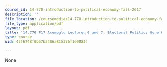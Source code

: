 ```yaml
---
course_id: 14-770-introduction-to-political-economy-fall-2017
description: ''
file_location: /coursemedia/14-770-introduction-to-political-economy-fall-2017/42f6748f0b57b3406a815376f1e9083f_MIT14_770F17_lec6_7_acemoglu.pdf
file_type: application/pdf
layout: pdf
title: '14.770 F17 Acemoglu Lectures 6 and 7: Electoral Politics Gone Wrong'
type: course
uid: 42f6748f0b57b3406a815376f1e9083f

---
```

None